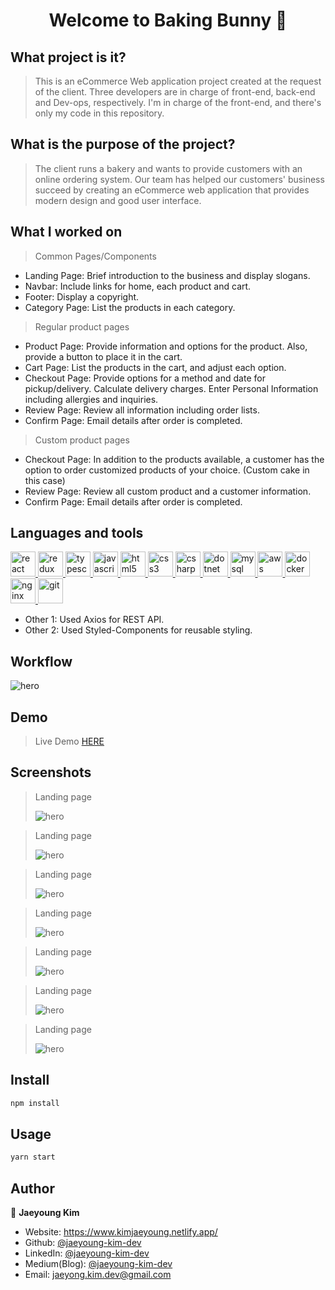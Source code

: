 <h1 align="center">Welcome to Baking Bunny 👋</h1>

## What project is it?

> This is an eCommerce Web application project created at the request of the client.
> Three developers are in charge of front-end, back-end and Dev-ops, respectively.
> I'm in charge of the front-end, and there's only my code in this repository.

## What is the purpose of the project?

> The client runs a bakery and wants to provide customers with an online ordering system.
> Our team has helped our customers' business succeed by creating an eCommerce web application that provides modern design and good user interface.

## What I worked on

> Common Pages/Components

- Landing Page: Brief introduction to the business and display slogans.
- Navbar: Include links for home, each product and cart.
- Footer: Display a copyright.
- Category Page: List the products in each category.

> Regular product pages

- Product Page: Provide information and options for the product. Also, provide a button to place it in the cart.
- Cart Page: List the products in the cart, and adjust each option.
- Checkout Page: Provide options for a method and date for pickup/delivery. Calculate delivery charges. Enter Personal Information including allergies and inquiries.
- Review Page: Review all information including order lists.
- Confirm Page: Email details after order is completed.

> Custom product pages

- Checkout Page: In addition to the products available, a customer has the option to order customized products of your choice. (Custom cake in this case)
- Review Page: Review all custom product and a customer information.
- Confirm Page: Email details after order is completed.

## Languages and tools

<p align="left"> 
  <a href="https://reactjs.org/" target="_blank"> <img src="https://raw.githubusercontent.com/devicons/devicon/master/icons/react/react-original-wordmark.svg" alt="react" width="40" height="40"/> </a> 
  <a href="https://redux.js.org" target="_blank"> <img src="https://raw.githubusercontent.com/devicons/devicon/master/icons/redux/redux-original.svg" alt="redux" width="40" height="40"/> </a> <a href="https://www.typescriptlang.org/" target="_blank"> <img src="https://raw.githubusercontent.com/devicons/devicon/master/icons/typescript/typescript-original.svg" alt="typescript" width="40" height="40"/> </a>
  <a href="https://developer.mozilla.org/en-US/docs/Web/JavaScript" target="_blank"> <img src="https://raw.githubusercontent.com/devicons/devicon/master/icons/javascript/javascript-original.svg" alt="javascript" width="40" height="40"/> </a>
  <a href="https://www.w3.org/html/" target="_blank"> <img src="https://raw.githubusercontent.com/devicons/devicon/master/icons/html5/html5-original-wordmark.svg" alt="html5" width="40" height="40"/> </a>
  <a href="https://www.w3schools.com/css/" target="_blank"> <img src="https://raw.githubusercontent.com/devicons/devicon/master/icons/css3/css3-original-wordmark.svg" alt="css3" width="40" height="40"/> </a> 
  <a href="https://www.w3schools.com/cs/" target="_blank"> <img src="https://raw.githubusercontent.com/devicons/devicon/master/icons/csharp/csharp-original.svg" alt="csharp" width="40" height="40"/> </a>
  <a href="https://dotnet.microsoft.com/" target="_blank"> <img src="https://raw.githubusercontent.com/devicons/devicon/master/icons/dot-net/dot-net-original-wordmark.svg" alt="dotnet" width="40" height="40"/> </a>
  <a href="https://www.mysql.com/" target="_blank"> <img src="https://raw.githubusercontent.com/devicons/devicon/master/icons/mysql/mysql-original-wordmark.svg" alt="mysql" width="40" height="40"/> </a>
  <a href="https://aws.amazon.com" target="_blank"> <img src="https://raw.githubusercontent.com/devicons/devicon/master/icons/amazonwebservices/amazonwebservices-original-wordmark.svg" alt="aws" width="40" height="40"/> </a>
  <a href="https://www.docker.com/" target="_blank"> <img src="https://raw.githubusercontent.com/devicons/devicon/master/icons/docker/docker-original-wordmark.svg" alt="docker" width="40" height="40"/> </a>
  <a href="https://www.nginx.com" target="_blank"> <img src="https://raw.githubusercontent.com/devicons/devicon/master/icons/nginx/nginx-original.svg" alt="nginx" width="40" height="40"/> </a>
  <a href="https://git-scm.com/" target="_blank"> <img src="https://www.vectorlogo.zone/logos/git-scm/git-scm-icon.svg" alt="git" width="40" height="40"/> </a>
</p>

- Other 1: Used Axios for REST API.
- Other 2: Used Styled-Components for reusable styling.

## Workflow

![hero](./workflow/workflow.jpg?raw=true)

## Demo

> Live Demo <a href="https://bakingbunny.netlify.app/" target="_blank"> HERE </a>

## Screenshots

> Landing page
>
> ![hero](./screenshots/screenshot01.jpg?raw=true)

> Landing page
>
> ![hero](./screenshots/screenshot02.jpg?raw=true)

> Landing page
>
> ![hero](./screenshots/screenshot03.jpg?raw=true)

> Landing page
>
> ![hero](./screenshots/screenshot04.jpg?raw=true)

> Landing page
>
> ![hero](./screenshots/screenshot05.jpg?raw=true)

> Landing page
>
> ![hero](./screenshots/screenshot06.jpg?raw=true)

> Landing page
>
> ![hero](./screenshots/screenshot07.jpg?raw=true)

## Install

```sh
npm install
```

## Usage

```sh
yarn start
```

## Author

👤 **Jaeyoung Kim**

- Website: https://www.kimjaeyoung.netlify.app/
- Github: [@jaeyoung-kim-dev](https://github.com/jaeyoung-kim-dev)
- LinkedIn: [@jaeyoung-kim-dev](https://www.linkedin.com/in/jaeyoung-kim-dev/)
- Medium(Blog): [@jaeyoung-kim-dev](https://jaeyoung-kim-dev.medium.com/)
- Email: jaeyong.kim.dev@gmail.com
